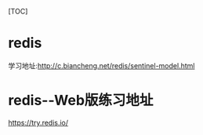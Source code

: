 [TOC]

# redis

学习地址:http://c.biancheng.net/redis/sentinel-model.html

# redis--Web版练习地址
https://try.redis.io/